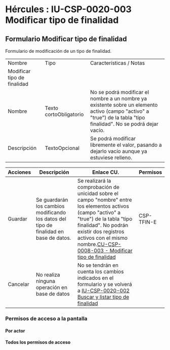 # Hércules : IU\-CSP\-0020\-003 Modificar tipo de finalidad



## Formulario Modificar tipo de finalidad

Formulario de modificación de un tipo de finalidad.



|  | | |
| --- | --- | --- |
| Nombre | Tipo | Características / Notas |
| Modificar tipo de finalidad | | |
| Nombre | Texto cortoObligatorio | No se podrá modificar el nombre a un nombre ya existente sobre un elemento activo (campo "activo" a "true") de la tabla "tipo finalidad". No se podrá dejar vacío. |
| Descripción | TextoOpcional | Se podrá modificar libremente el valor, pasando a dejarlo vacío aunque ya estuviese relleno. |



| Acciones | Descripción | Enlace CU. | Permisos |
| --- | --- | --- | --- |
| Guardar | Se guardarán los cambios modificando los datos del tipo de finalidad en base de datos. | Se realizará la comprobación de unicidad sobre el campo "nombre" entre los elementos activos (campo "activo" a "true") de la tabla "tipo finalidad". No podrán existir dos registros activos con el mismo nombre.[CU\-CSP\-0008\-003 \- Modificar tipo de finalidad](/hercules/sgi-sistema-de-gestion-de-investigacion/requisitos-y-analisis-funcional/analisis-funcional-sgi-hercules/csp-modulo-de-convocatorias-ayudas-solicitudes-proyectos-y-contratos-y-grupos-de-investigacion/csp-casos-de-uso/cu-csp-0008-gestion-de-tipos-de-finalidad/cu-csp-0008-003-modificar-tipo-de-finalidad.md "/hercules/sgi-sistema-de-gestion-de-investigacion/requisitos-y-analisis-funcional/analisis-funcional-sgi-hercules/csp-modulo-de-convocatorias-ayudas-solicitudes-proyectos-y-contratos-y-grupos-de-investigacion/csp-casos-de-uso/cu-csp-0008-gestion-de-tipos-de-finalidad/cu-csp-0008-003-modificar-tipo-de-finalidad.md") | CSP\-TFIN\-E |
| Cancelar | No realiza ninguna operación en base de datos | No se tendrán en cuenta los cambios indicados en el formulario y se volverá a [IU\-CSP\-0020\-002 Buscar y listar tipo de finalidad](/hercules/sgi-sistema-de-gestion-de-investigacion/requisitos-y-analisis-funcional/analisis-funcional-sgi-hercules/csp-modulo-de-convocatorias-ayudas-solicitudes-proyectos-y-contratos-y-grupos-de-investigacion/csp-interfaz-de-usuario/iu-csp-0020-gestion-de-tipos-de-finalidad/iu-csp-0020-002-buscar-y-listar-tipo-de-finalidad.md "/hercules/sgi-sistema-de-gestion-de-investigacion/requisitos-y-analisis-funcional/analisis-funcional-sgi-hercules/csp-modulo-de-convocatorias-ayudas-solicitudes-proyectos-y-contratos-y-grupos-de-investigacion/csp-interfaz-de-usuario/iu-csp-0020-gestion-de-tipos-de-finalidad/iu-csp-0020-002-buscar-y-listar-tipo-de-finalidad.md") |  |

  


### Permisos de acceso a la pantalla

#### Por actor

#### Todos los permisos de acceso




